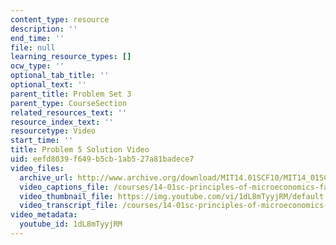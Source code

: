 ```yaml
---
content_type: resource
description: ''
end_time: ''
file: null
learning_resource_types: []
ocw_type: ''
optional_tab_title: ''
optional_text: ''
parent_title: Problem Set 3
parent_type: CourseSection
related_resources_text: ''
resource_index_text: ''
resourcetype: Video
start_time: ''
title: Problem 5 Solution Video
uid: eefd8039-f649-b5cb-1ab5-27a81badece7
video_files:
  archive_url: http://www.archive.org/download/MIT14.01SCF10/MIT14_01SCF10_problem_3-5_300k.mp4
  video_captions_file: /courses/14-01sc-principles-of-microeconomics-fall-2011/5a38182d6db15a7abe0642952542dbae_1dL8mTyyjRM.vtt
  video_thumbnail_file: https://img.youtube.com/vi/1dL8mTyyjRM/default.jpg
  video_transcript_file: /courses/14-01sc-principles-of-microeconomics-fall-2011/fcff9958167ef6e290671027a0726139_1dL8mTyyjRM.pdf
video_metadata:
  youtube_id: 1dL8mTyyjRM
---
```

